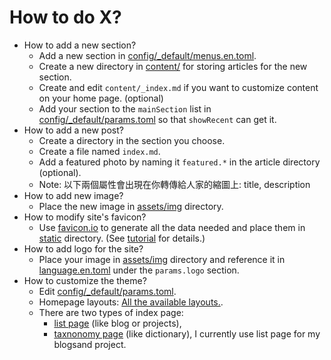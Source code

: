 # How to do X?

- How to add a new section?
  - Add a new section in [config/\_default/menus.en.toml](config/_default/menus.en.toml).
  - Create a new directory in [content/](content/) for storing articles for the new section.
  - Create and edit `content/_index.md` if you want to customize content on your home page. (optional)
  - Add your section to the `mainSection` list in [config/\_default/params.toml](config/_default/params.toml) so that `showRecent` can get it.
- How to add a new post?
  - Create a directory in the section you choose.
  - Create a file named `index.md`.
  - Add a featured photo by naming it `featured.*` in the article directory (optional).
  - Note: 以下兩個屬性會出現在你轉傳給人家的縮圖上: title, description
- How to add new image?
  - Place the new image in [assets/img](./assets/img/) directory.
- How to modify site's favicon?
  - Use [favicon.io](https://favicon.io/) to generate all the data needed and place them in [static](./static/) directory. (See [tutorial](https://blowfish.page/docs/partials/#favicons) for details.)
- How to add logo for the site?
  - Place your image in [assets/img](./assets/img/) directory and reference it in [language.en.toml](./config/_default/languages.en.toml) under the `params.logo` section.
- How to customize the theme?
  - Edit [config/\_default/params.toml](config/_default/params.toml).
  - Homepage layouts: [All the available layouts.](https://blowfish.page/docs/homepage-layout/).
  - There are two types of index page:
    - [list page](https://blowfish.page/docs/content-examples/#list-pages) (like blog or projects),
    - [taxnonomy page](https://blowfish.page/docs/content-examples/#taxonomy-pages) (like dictionary), I currently use list page for my blogsand project.
